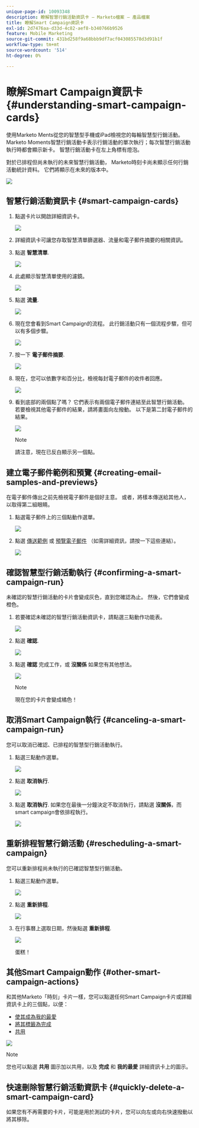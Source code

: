 ```yaml
---
unique-page-id: 10093348
description: 瞭解智慧行銷活動資訊卡 — Marketo檔案 — 產品檔案
title: 瞭解Smart Campaign資訊卡
exl-id: 2d7476aa-d33d-4c82-aef8-b340766b9526
feature: Mobile Marketing
source-git-commit: 431bd258f9a68bbb9df7acf043085578d3d91b1f
workflow-type: tm+mt
source-wordcount: '514'
ht-degree: 0%

---
```


# 瞭解Smart Campaign資訊卡 {#understanding-smart-campaign-cards}

使用Marketo Ments從您的智慧型手機或iPad檢視您的每輪智慧型行銷活動。 Marketo Moments智慧行銷活動卡表示行銷活動的單次執行；每次智慧行銷活動執行時都會顯示新卡。 智慧行銷活動卡在左上角標有燈泡。

對於已排程但尚未執行的未來智慧行銷活動， Marketo時刻卡尚未顯示任何行銷活動統計資料。 它們將顯示在未來的版本中。

![](assets/image2015-9-23-10-3a1-3a5.png)

## 智慧行銷活動資訊卡 {#smart-campaign-cards}

1. 點選卡片以開啟詳細資訊卡。

   ![](assets/image2015-9-21-11-3a7-3a52.png)

1. 詳細資訊卡可讓您存取智慧清單篩選器、流量和電子郵件摘要的相關資訊。

1. 點選 **智慧清單**.

   ![](assets/image2015-9-21-13-3a31-3a49.png)

1. 此處顯示智慧清單使用的濾鏡。

   ![](assets/image2015-9-21-13-3a35-3a29.png)

1. 點選 **流量**.

   ![](assets/image2015-9-21-13-3a37-3a20.png)

1. 現在您會看到Smart Campaign的流程。 此行銷活動只有一個流程步驟，但可以有多個步驟。

   ![](assets/image2015-9-22-15-3a8-3a12.png)

1. 按一下 **電子郵件摘要**.

   ![](assets/image2015-9-21-13-3a51-3a7.png)

1. 現在，您可以依數字和百分比，檢視每封電子郵件的收件者回應。

   ![](assets/image2015-9-21-13-3a59-3a29.png)

1. 看到底部的兩個點了嗎？ 它們表示有兩個電子郵件連結至此智慧行銷活動。 若要檢視其他電子郵件的結果，請將畫面向左撥動。 以下是第二封電子郵件的結果。

   ![](assets/image2015-9-21-14-3a4-3a51.png)

   >[!NOTE]
   >
   >請注意，現在已反白顯示另一個點。

## 建立電子郵件範例和預覽 {#creating-email-samples-and-previews}

在電子郵件傳出之前先檢視電子郵件是個好主意。 或者，將樣本傳送給其他人，以取得第二組眼睛。

1. 點選電子郵件上的三個點動作選單。

   ![](assets/image2015-9-22-14-3a54-3a12.png)

1. 點選 [傳送範例](/help/marketo/product-docs/core-marketo-concepts/mobile-apps/marketo-moments/working-with-moments/sending-a-sample.md) 或 [預覽電子郵件](/help/marketo/product-docs/core-marketo-concepts/mobile-apps/marketo-moments/working-with-moments/previewing-an-email.md) （如需詳細資訊，請按一下這些連結）。

   ![](assets/image2015-9-22-14-3a52-3a11.png)

## 確認智慧型行銷活動執行 {#confirming-a-smart-campaign-run}

未確認的智慧行銷活動的卡片會變成灰色，直到您確認為止。 然後，它們會變成橙色。

1. 若要確認未確認的智慧行銷活動資訊卡，請點選三點動作功能表。

   ![](assets/image2015-9-23-10-3a43-3a23.png)

1. 點選 **確認**.

   ![](assets/image2015-9-23-10-3a45-3a51.png)

1. 點選 **確認** 完成工作，或 **沒關係** 如果您有其他想法。

   ![](assets/image2015-9-23-10-3a47-3a28.png)

   >[!NOTE]
   >
   >現在您的卡片會變成橘色！

## 取消Smart Campaign執行 {#canceling-a-smart-campaign-run}

您可以取消已確認、已排程的智慧型行銷活動執行。

1. 點選三點動作選單。

   ![](assets/image2015-9-22-14-3a34-3a14.png)

1. 點選 **取消執行**.

   ![](assets/image2015-9-22-14-3a35-3a33.png)

1. 點選 **取消執行**. 如果您在最後一分鐘決定不取消執行，請點選 **沒關係**，而smart campaign會依排程執行。

   ![](assets/image2015-9-22-14-3a41-3a26.png)

## 重新排程智慧行銷活動 {#rescheduling-a-smart-campaign}

您可以重新排程尚未執行的已確認智慧型行銷活動。

1. 點選三點動作選單。

   ![](assets/image2015-9-22-14-3a11-3a25.png)

1. 點選 **重新排程**.

   ![](assets/image2015-9-22-14-3a13-3a25.png)

1. 在行事曆上選取日期，然後點選 **重新排程**.

   ![](assets/image2015-9-22-14-3a16-3a56.png)

   蛋糕！

## 其他Smart Campaign動作 {#other-smart-campaign-actions}

和其他Marketo「時刻」卡片一樣，您可以點選任何Smart Campaign卡片或詳細資訊卡上的三個點，以便：

* [使其成為我的最愛](/help/marketo/product-docs/core-marketo-concepts/mobile-apps/marketo-moments/working-with-moments/creating-a-favorite.md)
* [將其標籤為完成](/help/marketo/product-docs/core-marketo-concepts/mobile-apps/marketo-moments/working-with-moments/marking-it-done.md)
* [共用](/help/marketo/product-docs/core-marketo-concepts/mobile-apps/marketo-moments/working-with-moments/sharing-a-moment.md)

![](assets/image2015-9-21-14-3a38-3a19.png)

>[!NOTE]
>
>您也可以點選 **共用** 圖示加以共用，以及 **完成** 和 **我的最愛** 詳細資訊卡上的圖示。

## 快速刪除智慧行銷活動資訊卡 {#quickly-delete-a-smart-campaign-card}

如果您有不再需要的卡片，可能是用於測試的卡片，您可以向左或向右快速撥動以將其移除。
